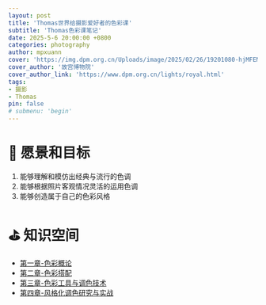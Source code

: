 ```yaml
---
layout: post
title: 'Thomas世界给摄影爱好者的色彩课'
subtitle: 'Thomas色彩课笔记'
date: 2025-5-6 20:00:00 +0800
categories: photography
author: mpxuann
cover: 'https://img.dpm.org.cn/Uploads/image/2025/02/26/19201080-hjMFEMTnz218984.jpg'
cover_author: '故宫博物院'
cover_author_link: 'https://www.dpm.org.cn/lights/royal.html'
tags: 
- 摄影
- Thomas
pin: false
# submenu: 'begin'
---
```


# 🎯  愿景和目标

1. 能够理解和模仿出经典与流行的色调 
2.  能够根据照片客观情况灵活的运用色调 
3. 能够创造属于自己的色彩风格

# ⛳️  知识空间

- [第一章-色彩概论](/_posts/thomas-photograph-firstChapter/toc.md)
- [第二章-色彩搭配](/_posts/thomas-photograph-secondChapter/toc.md)
- [第三章-色彩工具与调色技术](/_posts/thomas-photograph-thirdChapter/toc.md)
- [第四章-风格化调色研究与实战](/_posts/thomas-photograph-fourthChapter/toc.md)
